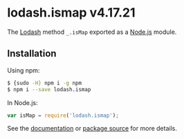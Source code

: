 # lodash.ismap v4.17.21

The [Lodash](https://lodash.com/) method `_.isMap` exported as a [Node.js](https://nodejs.org/) module.

## Installation

Using npm:
```bash
$ {sudo -H} npm i -g npm
$ npm i --save lodash.ismap
```

In Node.js:
```js
var isMap = require('lodash.ismap');
```

See the [documentation](https://lodash.com/docs#isMap) or [package source](https://github.com/lodash/lodash/blob/4.17.21-npm-packages/lodash.ismap) for more details.

